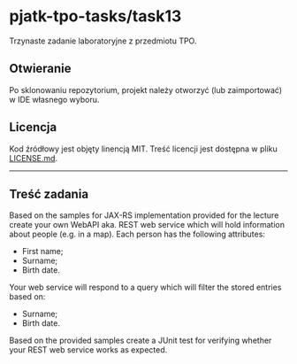 # pjatk-tpo-tasks/task13

Trzynaste zadanie laboratoryjne z przedmiotu TPO.

## Otwieranie

Po sklonowaniu repozytorium, projekt należy otworzyć (lub zaimportować) w IDE własnego wyboru.

## Licencja

Kod źródłowy jest objęty linencją MIT. Treść licencji jest dostępna w pliku [LICENSE.md](../LICENSE.md).

---

## Treść zadania

Based on the samples for JAX-RS implementation provided for the lecture create your own WebAPI aka. REST web service which will hold information about people (e.g. in a map). Each person has the following attributes:

- First name;
- Surname;
- Birth date.

Your web service will respond to a query which will filter the stored entries based on:

- Surname;
- Birth date.

Based on the provided samples create a JUnit test for verifying whether your REST web service works as expected.
